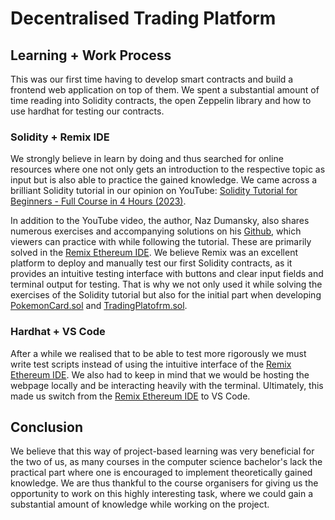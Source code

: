 # Decentralised Trading Platform


## Learning + Work Process

This was our first time having to develop smart contracts and build a frontend web application on top of them. We spent a substantial amount of time reading into Solidity contracts, the open Zeppelin library and how to use hardhat for testing our contracts. 

### Solidity + Remix IDE

We strongly believe in learn by doing and thus searched for online resources where one not only gets an introduction to the respective topic as input but is also able to practice the gained knowledge. We came across a brilliant Solidity tutorial in our opinion on YouTube: [Solidity Tutorial for Beginners - Full Course in 4 Hours (2023)](https://www.youtube.com/watch?v=AYpftDFiIgk&t=14004s). 

In addition to the YouTube video, the author, Naz Dumansky, also shares numerous exercises and accompanying solutions on his [Github](https://github.com/NazaWEb/ultimate-solidity-course-for-complete-beginners), which viewers can practice with while following the tutorial. These are primarily solved in the [Remix Ethereum IDE](https://remix.ethereum.org). We believe Remix was an excellent platform to deploy and manually test our first Solidity contracts, as it provides an intuitive testing interface with buttons and clear input fields and terminal output for testing. That is why we not only used it while solving the exercises of the Solidity tutorial but also for the initial part when developing [PokemonCard.sol](contracts\PokemonCard.sol) and [TradingPlatofrm.sol](contracts\TradingPlatform.sol).

### Hardhat + VS Code

After a while we realised that to be able to test more rigorously we must write test scripts instead of using the intuitive interface of the [Remix Ethereum IDE](https://remix.ethereum.org). We also had to keep in mind that we would be hosting the webpage locally and be interacting heavily with the terminal. Ultimately, this made us switch from the [Remix Ethereum IDE](https://remix.ethereum.org) to VS Code. 


## Conclusion

We believe that this way of project-based learning was very beneficial for the two of us, as many courses in the computer science bachelor's lack the practical part where one is encouraged to implement theoretically gained knowledge. We are thus thankful to the course organisers for giving us the opportunity to work on this highly interesting task, where we could gain a substantial amount of knowledge while working on the project.


